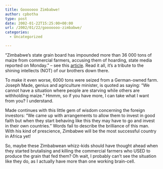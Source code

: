 ```yaml
---
title: Gooooooo Zimbabwe!
author: cpbotha
type: post
date: 2002-01-22T15:25:00+00:00
url: /2002/01/22/gooooooo-zimbabwe/
categories:
  - Uncategorized

---
```

&#8220;Zimbabwe&#8217;s state grain board has impounded more than 36 000 tons of maize from commercial farmers, accusing them of hoarding, state media reported on Monday.&#8221; &#8211; see this [article][1]. Read it all, it&#8217;s a tribute to the shining intellects (NOT) of our brothers down there.

To make it even worse, 6000 tons were seized from a German-owned farm. Joseph Made, genius and agriculture minister, is quoted as saying: &#8220;We cannot have a situation where people are starving while others are withholding maize.&#8221; Hmmm, so if you have more, I can take what I want from you? I understand.

Made continues with this little gem of wisdom concerning the foreign investors: &#8220;We came up with arrangements to allow them to invest in good faith but when they start behaving like this they may have to go and invest in their own countries.&#8221; Words fail to describe the brilliance of this man. With his kind of prescience, Zimbabwe will be the most successful country in Africa yet!

So, maybe these Zimbabwean whizz-kids should have thought ahead when they started brutalising and killing the commercial farmers who USED to produce the grain that fed them? Oh wait, I probably can&#8217;t see the situation like they do, as I actually have more than one working brain-cell.

 [1]: http://news.24.com/News24/Zimbabwe/0,1113,2-259_1133829,00.html
